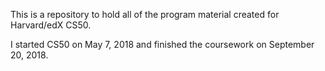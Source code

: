 This is a repository to hold all of the program material created for Harvard/edX CS50. 

I started CS50 on May 7, 2018 and finished the coursework on September 20, 2018. 
